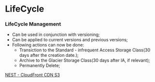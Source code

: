 # LifeCycle  



### LifeCycle Management  

* Can be used in conjunction with versioning;  
* Can be applied to current versions and previous versions;  
* Following actions can now be done:
  * Transiction to the Standard - infrequent Access Storage Class(30 days after the creation date.);  
  * Archive to the Glacier Storage Class(30 days after IA, if relevant);  
  * Permanently Delete;  

[NEST - CloudFront CDN S3](cloudfront.md)  
